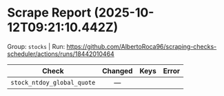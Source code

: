 # Scrape Report (2025-10-12T09:21:10.442Z)

Group: `stocks`  |  Run: https://github.com/AlbertoRoca96/scraping-checks-scheduler/actions/runs/18442010464

| Check | Changed | Keys | Error |
|---|:---:|:--|:--|
| `stock_ntdoy_global_quote` | — |  |  |
